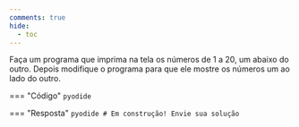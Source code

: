 ```yaml
---
comments: true
hide:
  - toc
---
```


Faça um programa que imprima na tela os números de 1 a 20, um abaixo do outro. Depois modifique o programa para que ele mostre os números um ao lado do outro.

=== "Código"
	```pyodide
	```

=== "Resposta"
	```pyodide
	# Em construção! Envie sua solução
	```

